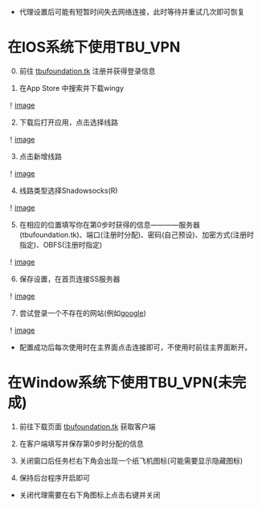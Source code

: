 * 代理设置后可能有短暂时间失去网络连接，此时等待并重试几次即可恢复

# 在IOS系统下使用TBU_VPN

0. 前往 [tbufoundation.tk](tbufoundation.tk) 注册并获得登录信息

1. 在App Store 中搜索并下载wingy 

！[image](https://github.com/shizhonghao/BlueUmbrella/blob/master/IOS%20setup/IOS1.PNG)

2. 下载后打开应用，点击选择线路

！[image](https://github.com/shizhonghao/BlueUmbrella/blob/master/IOS%20setup/IOS2.PNG)

3. 点击新增线路

！[image](https://github.com/shizhonghao/BlueUmbrella/blob/master/IOS%20setup/IOS3.PNG)

4. 线路类型选择Shadowsocks(R)

！[image](https://github.com/shizhonghao/BlueUmbrella/blob/master/IOS%20setup/IOS4.PNG)

5. 在相应的位置填写你在第0步时获得的信息————服务器(tbufoundation.tk)、端口(注册时分配)、密码(自己预设)、加密方式(注册时指定)、OBFS(注册时指定)

！[image](https://github.com/shizhonghao/BlueUmbrella/blob/master/IOS%20setup/IOS5.PNG)

6. 保存设置，在首页连接SS服务器

！[image](https://github.com/shizhonghao/BlueUmbrella/blob/master/IOS%20setup/IOS6.PNG)

7. 尝试登录一个不存在的网站(例如[google](www.google.com))

！[image](https://github.com/shizhonghao/BlueUmbrella/blob/master/IOS%20setup/IOS7.PNG)

* 配置成功后每次使用时在主界面点击连接即可，不使用时前往主界面断开。



# 在Window系统下使用TBU_VPN(未完成)

1. 前往下载页面 [tbufoundation.tk](tbufoundation.tk) 获取客户端

2. 在客户端填写并保存第0步时分配的信息

3. 关闭窗口后任务栏右下角会出现一个纸飞机图标(可能需要显示隐藏图标)

4. 保持后台程序开启即可

* 关闭代理需要在右下角图标上点击右键并关闭
